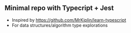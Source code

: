 ## Minimal repo with Typecript + Jest

- Inspired by https://github.com/MrKiplin/learn-typescript
- For data structures/algorithm type explorations
